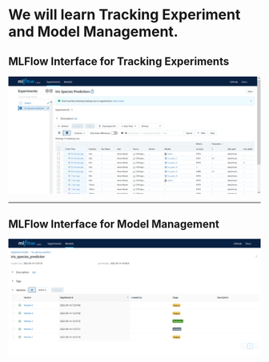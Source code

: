 # We will learn Tracking Experiment and Model Management.

## MLFlow Interface for Tracking Experiments
![Tracking Experiments](img/tracking_experiments.PNG)

***

## MLFlow Interface for Model Management
![Model Management](img/model_management.PNG)

